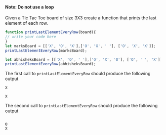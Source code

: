 #### Note: Do not use a loop

Given a Tic Tac Toe board of  size 3X3 create a function that prints the last element of each row.

```js
function printLastElementEveryRow(board){
// write your code here
}
let marksBoard = [['X', 'O', 'X'],['O', 'X', ' '], ['O', 'X', 'X']];
printLastElementEveryRow(marksBoard);

let abhisheksBoard = [['X', 'O', ' '],['O', 'X', 'O'], ['O', ' ', 'X']];
printLastElementEveryRow(abhisheksBoard);
```
The first call to `printLastElementEveryRow` should produce the following output
```
X
 
X
```
The second call to `printLastElementEveryRow` should produce the following output
```
 
O
X
```
